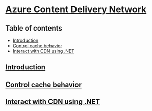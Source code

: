 # [Azure Content Delivery Network](https://learn.microsoft.com/en-us/training/modules/develop-for-storage-cdns/) <!-- omit in toc -->

## Table of contents <!-- omit in toc -->

- [Introduction](#introduction)
- [Control cache behavior](#control-cache-behavior)
- [Interact with CDN using .NET](#interact-with-cdn-using-net)

## [Introduction](https://learn.microsoft.com/en-us/training/modules/develop-for-storage-cdns/2-azure-content-delivery-network-overview)

## [Control cache behavior](https://learn.microsoft.com/en-us/training/modules/develop-for-storage-cdns/3-control-cache-behavior)

## [Interact with CDN using .NET](https://learn.microsoft.com/en-us/training/modules/develop-for-storage-cdns/4-azure-cdn-libraries-dotnet)
